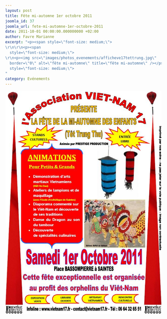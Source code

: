 ```yaml
---
layout: post
title: Fête mi-automne 1er octobre 2011
joomla_id: 37
joomla_url: fete-mi-automne-1er-octobre-2011
date: 2011-10-01 00:00:00.000000000 +02:00
author: Favre Marianne
excerpt: "<p><span style=\"font-size: medium;\"> 
\r\n\r\n<p><span
  style=\"font-size: medium;\"> 
\r\n<p><img src=\"images/photos_evenements/afficheve17tettrung.jpg\"
  border=\"0\" alt=\"fête mi-automne\" title=\"fête mi-automne\" /></p>\r\n<p><span
  style=\"font-size: medium;\"> 
"
category: Evénements
---
```

<p><span style="font-size: medium;"> 


<p><span style="font-size: medium;"> 

<p><img src="/assets/images/photos_evenements/afficheve17tettrung.jpg" border="0" alt="fête mi-automne" title="fête mi-automne" /></p>
<p><span style="font-size: medium;"> 

